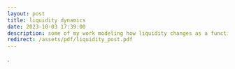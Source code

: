 ```yaml
---
layout: post
title: liquidity dynamics
date: 2023-10-03 17:39:00
description: some of my work modeling how liquidity changes as a function the mid price and time.
redirect: /assets/pdf/liquidity_post.pdf
---
```


.